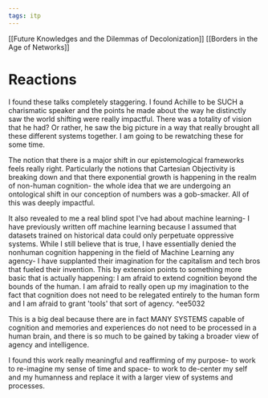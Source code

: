```yaml
---
tags: itp
---
```

[[Future Knowledges and the Dilemmas of Decolonization]]
[[Borders in the Age of Networks]]

# Reactions
I found these talks completely staggering. I found Achille to be SUCH a charismatic speaker and the points he made about the way he distinctly saw the world shifting were really impactful. There was a totality of vision that he had? Or rather, he saw the big picture in a way that really brought all these different systems together. I am going to be rewatching these for some time.

The notion that there is a major shift in our epistemological frameworks feels really right. Particularly the notions that Cartesian Objectivity is breaking down and that there exponential growth is happening in the realm of non-human cognition- the whole idea that we are undergoing an ontological shift in our conception of numbers was a gob-smacker. All of this was deeply impactful.

It also revealed to me a real blind spot I've had about machine learning- I have previously written off machine learning because I assumed that datasets trained on historical data could only perpetuate oppressive systems. While I still believe that is true, I have essentially denied the nonhuman cognition happening in the field of Machine Learning any agency- I have supplanted their imagination for the capitalism and tech bros that fueled their invention. This by extension points to something more basic that is actually happening: I am afraid to extend cognition beyond the bounds of the human. I am afraid to really open up my imagination to the fact that cognition does not need to be relegated entirely to the human form and I am afraid to grant 'tools' that sort of agency. ^ee5032

This is a big deal because there are in fact MANY SYSTEMS capable of cognition and memories and experiences do not need to be processed in a human brain, and there is so much to be gained by  taking a broader view of agency and intelligence. 

I found this work really meaningful and reaffirming of my purpose- to work to re-imagine my sense of time and space- to work to de-center my self and my humanness and replace it with a larger view of systems and processes. 